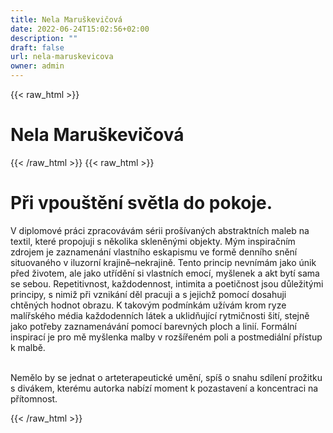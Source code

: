 ```yaml
---
title: Nela Maruškevičová
date: 2022-06-24T15:02:56+02:00
description: ""
draft: false
url: nela-maruskevicova
owner: admin
---
```

{{< raw_html >}}
<h1 id="nela-maru&scaron;kevičov&aacute;">Nela Maru&scaron;kevičov&aacute;</h1>
{{< /raw_html >}}
<!-- SECTION BREAK -->
{{< raw_html >}}
<h1 class="b-detail__title">Při vpou&scaron;těn&iacute; světla do pokoje.</h1>
<p>V diplomov&eacute; pr&aacute;ci zpracov&aacute;v&aacute;m s&eacute;rii pro&scaron;&iacute;van&yacute;ch abstraktn&iacute;ch maleb na textil, kter&eacute; propojuji s několika skleněn&yacute;mi objekty. M&yacute;m inspiračn&iacute;m zdrojem je zaznamen&aacute;n&iacute; vlastn&iacute;ho eskapismu ve formě denn&iacute;ho sněn&iacute; situovan&eacute;ho v iluzorn&iacute; krajině&ndash;nekrajině. Tento princip nevn&iacute;m&aacute;m jako &uacute;nik před životem, ale jako utř&iacute;děn&iacute; si vlastn&iacute;ch emoc&iacute;, my&scaron;lenek a akt byt&iacute; sama se sebou. Repetitivnost, každodennost, intimita a poetičnost jsou důležit&yacute;mi principy, s nimiž při vznik&aacute;n&iacute; děl pracuji a s jejichž pomoc&iacute; dosahuji chtěn&yacute;ch hodnot obrazu. K takov&yacute;m podm&iacute;nk&aacute;m už&iacute;v&aacute;m krom ryze mal&iacute;řsk&eacute;ho m&eacute;dia každodenn&iacute;ch l&aacute;tek a uklidňuj&iacute;c&iacute; rytmičnosti &scaron;it&iacute;, stejně jako potřeby zaznamen&aacute;v&aacute;n&iacute; pomoc&iacute; barevn&yacute;ch ploch a lini&iacute;. Form&aacute;ln&iacute; inspirac&iacute; je pro mě my&scaron;lenka malby v roz&scaron;&iacute;řen&eacute;m poli a postmedi&aacute;ln&iacute; př&iacute;stup k malbě.</p>
<p><br>Nemělo by se jednat o arteterapeutick&eacute; uměn&iacute;, sp&iacute;&scaron; o snahu sd&iacute;len&iacute; prožitku s div&aacute;kem, kter&eacute;mu autorka nab&iacute;z&iacute; moment k pozastaven&iacute; a koncentraci na př&iacute;tomnost.</p>
{{< /raw_html >}}

